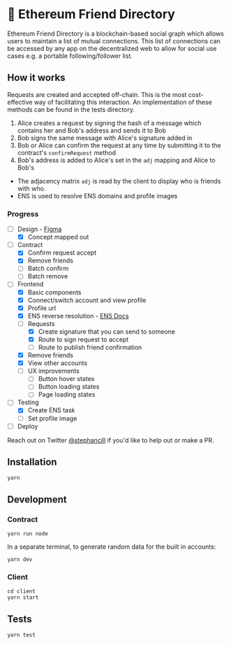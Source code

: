 # 🌈 Ethereum Friend Directory

Ethereum Friend Directory is a blockchain-based social graph which allows users to maintain a list of mutual connections. This list of connections can be accessed by any app on the decentralized web to allow for social use cases e.g. a portable following/follower list.

## How it works

Requests are created and accepted off-chain. This is the most cost-effective way of facilitating this interaction. An implementation of these methods can be found in the tests directory.

1. Alice creates a request by signing the hash of a message which contains her and Bob's address and sends it to Bob
2. Bob signs the same message with Alice's signature added in
3. Bob or Alice can confirm the request at any time by submitting it to the contract's `confirmRequest` method
4. Bob's address is added to Alice's set in the `adj` mapping and Alice to Bob's

- The adjacency matrix `adj` is read by the client to display who is friends with who.
- ENS is used to resolve ENS domains and profile images 

### Progress
- [ ] Design - [Figma](https://www.figma.com/file/T8AoUKQ0UNE5qTtftqg7nL/Ethereum-Friend-Directory?node-id=0%3A1)
    - [x] Concept mapped out
- [ ] Contract
    - [x] Confirm request accept
    - [x] Remove friends
    - [ ] Batch confirm
    - [ ] Batch remove
- [ ] Frontend
    - [x] Basic components
    - [x] Connect/switch account and view profile
    - [x] Profile url
    - [x] ENS reverse resolution - [ENS Docs](https://docs.ens.domains/dapp-developer-guide/resolving-names#reverse-resolution)
    - [ ] Requests
        - [x] Create signature that you can send to someone 
        - [x] Route to sign request to accept
        - [ ] Route to publish friend confirmation
    - [x] Remove friends
    - [x] View other accounts
    - [ ] UX improvements
        - [ ] Button hover states
        - [ ] Button loading states
        - [ ] Page loading states
- [ ] Testing
    - [x] Create ENS task
    - [ ] Set profile image
- [ ] Deploy

Reach out on Twitter [@stephancill](https://twitter.com/stephancill) if you'd like to help out or make a PR.



## Installation

```
yarn
```

## Development

### Contract
```
yarn run node
```

In a separate terminal, to generate random data for the built in accounts:
```
yarn dev
```

### Client
```
cd client
yarn start
```
## Tests
```
yarn test
```